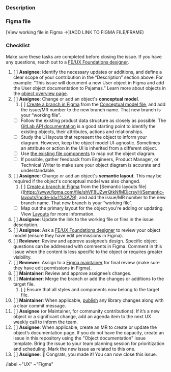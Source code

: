 <!--
Thanks for your interest in contributing to Pajamas!

This issue template is for changes or additions to an object documentation, such as their documentation page, the conceptual model, or their semantic layout. Learn more about objects in https://design.gitlab.com/objects/overview

Follow the checklist at the bottom of this template to use it appropriately.
-->

### Description

<!-- Add a short description of your contribution. Why are those changes or additions necessary? Consider adding a task list that details the changes you are aiming to make, such as specific modifications in Figma or in the object documentation page.-->

### Figma file

<!-- Before pasting the link to your Figma file/frame, in the file sharing settings, make sure that “anyone with the link” can view or that a specific user has been invited to the file. -->

[View working file in Figma →](ADD LINK TO FIGMA FILE/FRAME)

### Checklist

Make sure these tasks are completed before closing the issue. If you have any questions, reach out to a [FE/UX Foundations designer][foundations-team].

1. [ ] **Assignee**: Identify the necessary updates or additions, and define a clear scope of your contribution in the “Description” section above. For example: “This issue will document a new User object in Figma and add the User object documentation to Pajamas.” Learn more about objects in the [object overview page](https://design.gitlab.com/objects/overview).
1. [ ] **Assignee**: Change or add an object's **conceptual model**.
   1. [ ] [Create a branch in Figma](https://www.figma.com/best-practices/branching-in-figma/) from the [Conceptual model file](https://www.figma.com/file/J68bePHXIN5OPWqaFFY9ri/Conceptual-model?node-id=5422%3A470), and add the issue/MR number to the new branch name. That new branch is your “working file”.
    - [ ] Follow the existing product data structure as closely as possible. The [GitLab API documentation](https://docs.gitlab.com/ee/api/) is a good starting point to identify the existing objects, their attributes, actions and relationships. 
    - [ ] Study the UI layouts that represent the object to inform your diagram. However, keep the object model UI-agnostic. Sometimes an attribute or action in the UI is inherited from a different object. 
    - [ ] Use [the existing file components](https://www.figma.com/file/J68bePHXIN5OPWqaFFY9ri/branch/bMpqqGQtDoPqty4sAFPUsy/Conceptual-model?node-id=5423%3A453) to map out the object diagram.
    - [ ] If possible, gather feedback from Engineers, Product Manager, or Technical Writer to make sure your object diagram is accurate and understandable.
1. [ ] **Assignee**: Change or add an object's **semantic layout**. This may be required if the object's conceptual model was also changed.
   1. [ ] [Create a branch in Figma](https://www.figma.com/best-practices/branching-in-figma/) from the [Semantic layouts file]((https://www.figma.com/file/shVF8UZwrQtkNfMDjcrsyH/Semantic-layouts?node-id=1%3A79), and add the issue/MR number to the new branch name. That new branch is your “working file”.
    - [ ] Map out the primary layout for the object you're adding or updating. View [Layouts](https://design.gitlab.com/objects/overview#layouts) for more information.
1. [ ] **Assignee**: Update the link to the working file or files in the issue 
   description.
1. [ ] **Assignee**: Ask a [FE/UX Foundations designer][foundations-team]
   to review your object model (ensure they have edit permissions in Figma).
1. [ ] **Reviewer**: Review and approve assignee’s design. Specific object 
   questions can be addressed with comments in Figma. Comment in this issue when the content is less specific to the object or requires greater visibility.
1. [ ] **Reviewer**: Assign to a [Figma maintainer][figma-maintainer]
   for final review (make sure they have edit permissions in Figma).
1. [ ] **Maintainer**: Review and approve assignee’s changes.
1. [ ] **Maintainer**: Merge the branch or add the changes or additions to the
   target file.
     1. [ ] Ensure that all styles and components now belong to the target file.
1. [ ] **Maintainer**: When applicable, [publish][publishing] any library 
   changes along with a clear commit message.
1. [ ] **Assignee** (or Maintainer, for community contributions): If it’s a new
   object or a significant change, add an agenda item to the next UX weekly call to inform the team.
1. [ ] **Assignee**: When applicable, create an MR to create or update the object’s documentation page. If you do not have the capacity, create an issue in this repository using the "Object documentation" issue template. Bring the issue to your team planning session for prioritization and scheduling. Mark the new issue as related to this one.
1. [ ] **Assignee**: 🎉 Congrats, you made it! You can now close this issue.

/label ~"UX" ~"Figma"

[foundations-team]: https://about.gitlab.com/company/team/?department=fe-ux-foundations-team
[figma-maintainer]: https://about.gitlab.com/handbook/engineering/projects/#design.gitlab.com
[publishing]: https://gitlab.com/gitlab-org/gitlab-services/design.gitlab.com/-/blob/main/doc/pajamas-ui-kit.md#publishing-changes
